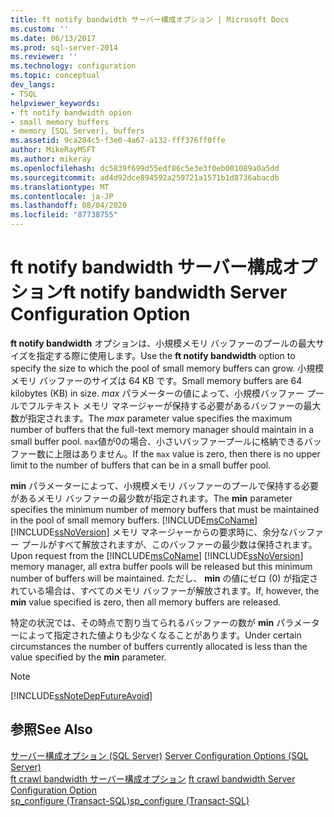 ```yaml
---
title: ft notify bandwidth サーバー構成オプション | Microsoft Docs
ms.custom: ''
ms.date: 06/13/2017
ms.prod: sql-server-2014
ms.reviewer: ''
ms.technology: configuration
ms.topic: conceptual
dev_langs:
- TSQL
helpviewer_keywords:
- ft notify bandwidth opion
- small memory buffers
- memory [SQL Server], buffers
ms.assetid: 9ca284c5-f3e0-4a67-a132-fff376ff0ffe
author: MikeRayMSFT
ms.author: mikeray
ms.openlocfilehash: dc5839f699d55edf86c5e3e3f0eb001089a0a5dd
ms.sourcegitcommit: ad4d92dce894592a259721a1571b1d8736abacdb
ms.translationtype: MT
ms.contentlocale: ja-JP
ms.lasthandoff: 08/04/2020
ms.locfileid: "87738755"
---
```

# <a name="ft-notify-bandwidth-server-configuration-option"></a><span data-ttu-id="2b46e-102">ft notify bandwidth サーバー構成オプション</span><span class="sxs-lookup"><span data-stu-id="2b46e-102">ft notify bandwidth Server Configuration Option</span></span>
  <span data-ttu-id="2b46e-103">**ft notify bandwidth** オプションは、小規模メモリ バッファーのプールの最大サイズを指定する際に使用します。</span><span class="sxs-lookup"><span data-stu-id="2b46e-103">Use the **ft notify bandwidth** option to specify the size to which the pool of small memory buffers can grow.</span></span> <span data-ttu-id="2b46e-104">小規模メモリ バッファーのサイズは 64 KB です。</span><span class="sxs-lookup"><span data-stu-id="2b46e-104">Small memory buffers are 64 kilobytes (KB) in size.</span></span> <span data-ttu-id="2b46e-105">*max* パラメーターの値によって、小規模バッファー プールでフルテキスト メモリ マネージャーが保持する必要があるバッファーの最大数が指定されます。</span><span class="sxs-lookup"><span data-stu-id="2b46e-105">The *max* parameter value specifies the maximum number of buffers that the full-text memory manager should maintain in a small buffer pool.</span></span> <span data-ttu-id="2b46e-106">`max`値が0の場合、小さいバッファープールに格納できるバッファー数に上限はありません。</span><span class="sxs-lookup"><span data-stu-id="2b46e-106">If the `max` value is zero, then there is no upper limit to the number of buffers that can be in a small buffer pool.</span></span>  
  
 <span data-ttu-id="2b46e-107">**min** パラメーターによって、小規模メモリ バッファーのプールで保持する必要があるメモリ バッファーの最少数が指定されます。</span><span class="sxs-lookup"><span data-stu-id="2b46e-107">The **min** parameter specifies the minimum number of memory buffers that must be maintained in the pool of small memory buffers.</span></span> <span data-ttu-id="2b46e-108">[!INCLUDE[msCoName](../../includes/msconame-md.md)] [!INCLUDE[ssNoVersion](../../includes/ssnoversion-md.md)] メモリ マネージャーからの要求時に、余分なバッファー プールがすべて解放されますが、このバッファーの最少数は保持されます。</span><span class="sxs-lookup"><span data-stu-id="2b46e-108">Upon request from the [!INCLUDE[msCoName](../../includes/msconame-md.md)] [!INCLUDE[ssNoVersion](../../includes/ssnoversion-md.md)] memory manager, all extra buffer pools will be released but this minimum number of buffers will be maintained.</span></span> <span data-ttu-id="2b46e-109">ただし、 **min** の値にゼロ (0) が指定されている場合は、すべてのメモリ バッファーが解放されます。</span><span class="sxs-lookup"><span data-stu-id="2b46e-109">If, however, the **min** value specified is zero, then all memory buffers are released.</span></span>  
  
 <span data-ttu-id="2b46e-110">特定の状況では、その時点で割り当てられるバッファーの数が **min** パラメーターによって指定された値よりも少なくなることがあります。</span><span class="sxs-lookup"><span data-stu-id="2b46e-110">Under certain circumstances the number of buffers currently allocated is less than the value specified by the **min** parameter.</span></span>  
  
> [!NOTE]  
>  [!INCLUDE[ssNoteDepFutureAvoid](../../includes/ssnotedepfutureavoid-md.md)]  
  
## <a name="see-also"></a><span data-ttu-id="2b46e-111">参照</span><span class="sxs-lookup"><span data-stu-id="2b46e-111">See Also</span></span>  
 <span data-ttu-id="2b46e-112">[サーバー構成オプション &#40;SQL Server&#41;](server-configuration-options-sql-server.md) </span><span class="sxs-lookup"><span data-stu-id="2b46e-112">[Server Configuration Options &#40;SQL Server&#41;](server-configuration-options-sql-server.md) </span></span>  
 <span data-ttu-id="2b46e-113">[ft crawl bandwidth サーバー構成オプション](ft-crawl-bandwidth-server-configuration-option.md) </span><span class="sxs-lookup"><span data-stu-id="2b46e-113">[ft crawl bandwidth Server Configuration Option](ft-crawl-bandwidth-server-configuration-option.md) </span></span>  
 [<span data-ttu-id="2b46e-114">sp_configure &#40;Transact-SQL&#41;</span><span class="sxs-lookup"><span data-stu-id="2b46e-114">sp_configure &#40;Transact-SQL&#41;</span></span>](/sql/relational-databases/system-stored-procedures/sp-configure-transact-sql)  
  
  
